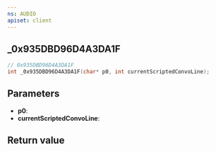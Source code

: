 ```yaml
---
ns: AUDIO
apiset: client
---
```

## _0x935DBD96D4A3DA1F

```c
// 0x935DBD96D4A3DA1F
int _0x935DBD96D4A3DA1F(char* p0, int currentScriptedConvoLine);
```


## Parameters
* **p0**:
* **currentScriptedConvoLine**:

## Return value
